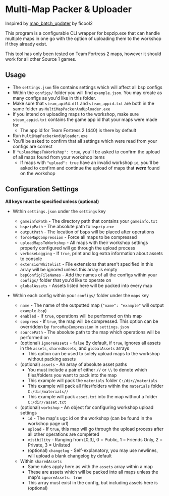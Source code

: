 # Multi-Map Packer & Uploader
Inspired by [map_batch_updater](https://github.com/ficool2/map_batch_updater) by ficool2

This program is a configurable CLI wrapper for bspzip.exe that can handle multiple maps in one go with the option of uploading them to the workshop if they already exist. 

This tool has only been tested on Team Fortress 2 maps, however it should work for all other Source 1 games.

## Usage
- The `settings.json` file contains settings which will affect all bsp configs
- Within the `configs/` folder you will find `example.json`. You may create as many configs as you'd like in this folder.
- Make sure that `steam_api64.dll` and `steam_appid.txt` are both in the same folder as `MultiMapPackerAndUploader.exe`
- If you intend on uploading maps to the workshop, make sure `steam_appid.txt` contains the game app id that your maps were made for
  * The app id for Team Fortress 2 (440) is there by default
- Run `MultiMapPackerAndUploader.exe`
- You'll be asked to confirm that all settings which were read from your configs are correct
- If `"uploadMapsToWorkshop": true`, you'll be asked to confirm the upload of all maps found from your workshop items
  * If maps with `"upload": true` have an invalid workshop `id`, you'll be asked to confirm and continue the upload of maps that **_were_** found on the workshop

## Configuration Settings

**All keys must be specified unless (optional)**
* Within `settings.json` under the `settings` key
  * `gameinfoPath` - The directory path that contains your `gameinfo.txt`
  * `bspzipPath` - The absolute path to `bspzip.exe`
  * `outputPath` - The location of bsps will be placed after operations
  * `forceMapCompression` - Force all maps to be compressed
  * `uploadMapsToWorkshop` - All maps with their workshop settings properly configured will go through the upload process
  * `verboseLogging` - If `true`, print and log extra information about assets to console
  * `extensionWhitelist` - File extensions that aren't specified in this array will be ignored unless this array is empty
  * `bspConfigFileNames` - Add the names of all the configs within your `configs/` folder that you'd like to operate on
  * `globalAssets` - Assets listed here will be packed into every map

* Within each config within your `configs/` folder under the `maps` key
  *  `name` - The name of the outputted map (`"name": "example"` will output `example.bsp`)
  *  `enabled` - If `true`, operations will be performed on this map
  *  `compress` - If `true`, the map will be compressed. This option can be overridden by `forceMapCompression` in `settings.json`
  *  `sourcePath` - The absolute path to the map which operations will be performed on
  *  (optional) `ignoreAssets` - `false` By default, if `true`, ignores all assets in the `assets`, `sharedAssets`, and `globalAssets` arrays
     * This option can be used to solely upload maps to the workshop without packing assets
  *  (optional) `assets` - An array of absolute asset paths
     * You must include a pair of either `//` or `\\` to denote which files/folders you want to pack into the map
     * This example will pack the `materials` folder `C:/dir//materials`
     * This example will pack all files/folders within the `materials` folder `C:/dir/materials//`
     * This example will pack `asset.txt` into the map without a folder `C:/dir//asset.txt`
  *  (optional) `workshop`  - An object for configuring workshop upload settings
     * `id` - The map's ugc id on the workshop (can be found in the workshop page url)
     * `upload` - If `true`, this map will go through the upload process after all other operations are completed
     * `visibility` - Ranging from [0,3], 0 = Public, 1 = Friends Only, 2 = Private, 3 = Unlisted
     * (optional) `changelog` - Self-explanatory, you may use newlines, will upload a blank changelog by default
  * Within `sharedAssets`
    * Same rules apply here as with the `assets` array within a map
    * These are assets which will be packed into all maps unless the map's `ignoreAssets: true`
    * This array must exist in the config, but including assets here is (optional)
